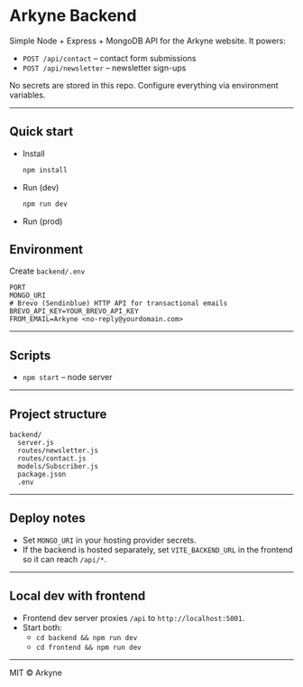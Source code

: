 # Arkyne Backend

Simple Node + Express + MongoDB API for the Arkyne website. It powers:

- `POST /api/contact` – contact form submissions
- `POST /api/newsletter` – newsletter sign-ups

No secrets are stored in this repo. Configure everything via environment variables.

---

## Quick start

- Install
  ```bash
  npm install
  ```
- Run (dev)
  ```bash
  npm run dev
  ```
- Run (prod)
## Environment

Create `backend/.env`
```
PORT
MONGO_URI
# Brevo (Sendinblue) HTTP API for transactional emails
BREVO_API_KEY=YOUR_BREVO_API_KEY
FROM_EMAIL=Arkyne <no-reply@yourdomain.com>
```
---

## Scripts
- `npm start` – node server

---

## Project structure
```
backend/
  server.js
  routes/newsletter.js
  routes/contact.js
  models/Subscriber.js
  package.json
  .env
```
---


## Deploy notes

- Set `MONGO_URI` in your hosting provider secrets.
- If the backend is hosted separately, set `VITE_BACKEND_URL` in the frontend so it can reach `/api/*`.

---

## Local dev with frontend

- Frontend dev server proxies `/api` to `http://localhost:5001`.
- Start both:
  - `cd backend && npm run dev`
  - `cd frontend && npm run dev`

---

MIT © Arkyne
